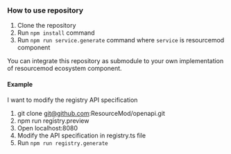 ### How to use repository
1. Clone the repository
2. Run `npm install` command
3. Run `npm run service.generate` command where `service` is resourcemod component

You can integrate this repository as submodule to your own implementation of resourcemod ecosystem component.

#### Example 
I want to modify the registry API specification
1. git clone git@github.com:ResourceMod/openapi.git
2. npm run registry.preview
3. Open localhost:8080
4. Modify the API specification in registry.ts file
5. Run `npm run registry.generate`
